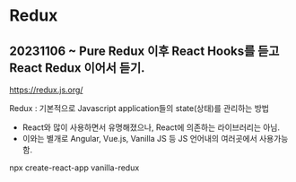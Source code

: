# Redux

## 20231106 ~             Pure Redux 이후 React Hooks를 듣고 React Redux 이어서 듣기.

https://redux.js.org/

Redux : 기본적으로 Javascript application들의 state(상태)를 관리하는 방법
- React와 많이 사용하면서 유명해졌으나, React에 의존하는 라이브러리는 아님.
- 이와는 별개로 Angular, Vue.js, Vanilla JS 등 JS 언어내의 여러곳에서 사용가능함.


npx create-react-app vanilla-redux


